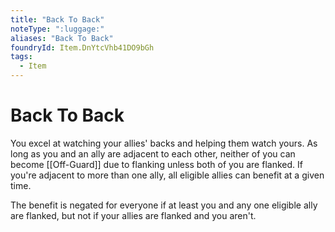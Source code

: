 ```yaml
---
title: "Back To Back"
noteType: ":luggage:"
aliases: "Back To Back"
foundryId: Item.DnYtcVhb41DO9bGh
tags:
  - Item
---
```


# Back To Back

You excel at watching your allies' backs and helping them watch yours. As long as you and an ally are adjacent to each other, neither of you can become [[Off-Guard]] due to flanking unless both of you are flanked. If you're adjacent to more than one ally, all eligible allies can benefit at a given time.

The benefit is negated for everyone if at least you and any one eligible ally are flanked, but not if your allies are flanked and you aren't.

